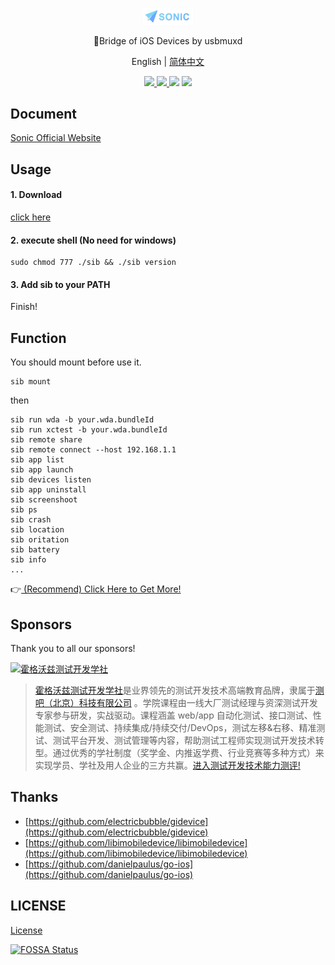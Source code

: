 <p align="center">
  <img width="80px" src="https://raw.githubusercontent.com/SonicCloudOrg/sonic-server/main/logo.png">
</p>
<p align="center">🎉Bridge of iOS Devices by usbmuxd</p>
<p align="center">
  <span>English |</span>
  <a href="https://github.com/SonicCloudOrg/sonic-ios-bridge/blob/main/README_CN.md">  
     简体中文
  </a>
</p>
<p align="center">
  <a href="#">  
    <img src="https://img.shields.io/github/v/release/SonicCloudOrg/sonic-ios-bridge?include_prereleases">
  </a>
  <a href="#">  
    <img src="https://img.shields.io/github/downloads/SonicCloudOrg/sonic-ios-bridge/total">
  </a>
<a href="https://app.fossa.com/projects/git%2Bgithub.com%2FSonicCloudOrg%2Fsonic-ios-bridge?ref=badge_shield" alt="FOSSA Status"><img src="https://app.fossa.com/api/projects/git%2Bgithub.com%2FSonicCloudOrg%2Fsonic-ios-bridge.svg?type=shield"/></a>
  <a href="#">  
    <img src="https://img.shields.io/github/go-mod/go-version/SonicCloudOrg/sonic-ios-bridge">
  </a>
</p>

## Document
[Sonic Official Website](https://soniccloudorg.github.io/sib/re-sib.html)

## Usage

#### 1. Download
[click here](https://github.com/SonicCloudOrg/sonic-ios-bridge/releases)
#### 2. execute shell (No need for windows)
```
sudo chmod 777 ./sib && ./sib version
```
#### 3. Add sib to your PATH
Finish!


## Function
You should mount before use it.
```
sib mount
```
then
```
sib run wda -b your.wda.bundleId
sib run xctest -b your.wda.bundleId
sib remote share
sib remote connect --host 192.168.1.1
sib app list
sib app launch
sib devices listen
sib app uninstall
sib screenshoot
sib ps
sib crash
sib location
sib oritation
sib battery
sib info
...
```
👉[ (Recommend) Click Here to Get More!](https://soniccloudorg.github.io/sib/re-sib.html)


## Sponsors

Thank you to all our sponsors!

[<img src="https://ceshiren.com/uploads/default/original/3X/7/0/70299922296e93e2dcab223153a928c4bfb27df9.jpeg" alt="霍格沃兹测试开发学社" width="500">](https://qrcode.testing-studio.com/f?from=sonic&url=https://ceshiren.com)

> [霍格沃兹测试开发学社](https://qrcode.testing-studio.com/f?from=sonic&url=https://ceshiren.com)是业界领先的测试开发技术高端教育品牌，隶属于[测吧（北京）科技有限公司](http://qrcode.testing-studio.com/f?from=sonic&url=https://www.testing-studio.com) 。学院课程由一线大厂测试经理与资深测试开发专家参与研发，实战驱动。课程涵盖 web/app 自动化测试、接口测试、性能测试、安全测试、持续集成/持续交付/DevOps，测试左移&右移、精准测试、测试平台开发、测试管理等内容，帮助测试工程师实现测试开发技术转型。通过优秀的学社制度（奖学金、内推返学费、行业竞赛等多种方式）来实现学员、学社及用人企业的三方共赢。[进入测试开发技术能力测评!](https://qrcode.testing-studio.com/f?from=sonic&url=https://ceshiren.com/t/topic/14940)

## Thanks

- [https://github.com/electricbubble/gidevice](https://github.com/electricbubble/gidevice)
- [https://github.com/libimobiledevice/libimobiledevice](https://github.com/libimobiledevice/libimobiledevice)
- [https://github.com/danielpaulus/go-ios](https://github.com/danielpaulus/go-ios)

## LICENSE

[License](LICENSE)


[![FOSSA Status](https://app.fossa.com/api/projects/git%2Bgithub.com%2FSonicCloudOrg%2Fsonic-ios-bridge.svg?type=large)](https://app.fossa.com/projects/git%2Bgithub.com%2FSonicCloudOrg%2Fsonic-ios-bridge?ref=badge_large)
